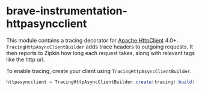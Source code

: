 # brave-instrumentation-httpasyncclient
This module contains a tracing decorator for [Apache HttpClient](https://hc.apache.org/httpcomponents-asyncclient-dev/) 4.0+.
`TracingHttpAsyncClientBuilder` adds trace headers to outgoing requests. It
then reports to Zipkin how long each request takes, along with relevant
tags like the http url.

To enable tracing, create your client using `TracingHttpAsyncClientBuilder`.

```java
httpasyncclient = TracingHttpAsyncClientBuilder.create(tracing).build();
```
